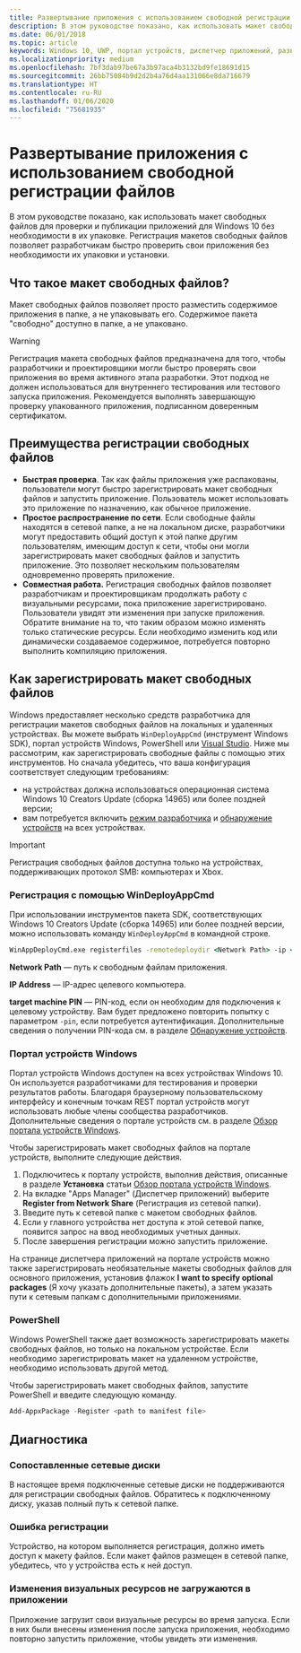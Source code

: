```yaml
---
title: Развертывание приложения с использованием свободной регистрации файлов
description: В этом руководстве показано, как использовать макет свободных файлов для проверки и публикации приложений для Windows 10 без необходимости в их упаковке.
ms.date: 06/01/2018
ms.topic: article
keywords: Windows 10, UWP, портал устройств, диспетчер приложений, развертывание, пакет SDK
ms.localizationpriority: medium
ms.openlocfilehash: 7bf3dab97be67a3b97aca4b3132bd9fe18691d15
ms.sourcegitcommit: 26bb75084b9d2d2b4a76d4aa131066e8da716679
ms.translationtype: HT
ms.contentlocale: ru-RU
ms.lasthandoff: 01/06/2020
ms.locfileid: "75681935"
---
```

# <a name="deploy-an-app-through-loose-file-registration"></a>Развертывание приложения с использованием свободной регистрации файлов 

В этом руководстве показано, как использовать макет свободных файлов для проверки и публикации приложений для Windows 10 без необходимости в их упаковке. Регистрация макетов свободных файлов позволяет разработчикам быстро проверить свои приложения без необходимости их упаковки и установки. 

## <a name="what-is-a-loose-file-layout"></a>Что такое макет свободных файлов?

Макет свободных файлов позволяет просто разместить содержимое приложения в папке, а не упаковывать его. Содержимое пакета "свободно" доступно в папке, а не упаковано. 

> [!WARNING]
> Регистрация макета свободных файлов предназначена для того, чтобы разработчики и проектировщики могли быстро проверять свои приложения во время активного этапа разработки. Этот подход не должен использоваться для внутреннего тестирования или тестового запуска приложения. Рекомендуется выполнять завершающую проверку упакованного приложения, подписанном доверенным сертификатом. 

## <a name="advantages-of-loose-file-registration"></a>Преимущества регистрации свободных файлов

- **Быстрая проверка**. Так как файлы приложения уже распакованы, пользователи могут быстро зарегистрировать макет свободных файлов и запустить приложение. Пользователь может использовать это приложение по назначению, как обычное приложение. 
- **Простое распространение по сети**. Если свободные файлы находятся в сетевой папке, а не на локальном диске, разработчики могут предоставить общий доступ к этой папке другим пользователям, имеющим доступ к сети, чтобы они могли зарегистрировать макет свободных файлов и запустить приложение. Это позволяет нескольким пользователям одновременно проверять приложение. 
- **Совместная работа.** Регистрация свободных файлов позволяет разработчикам и проектировщикам продолжать работу с визуальными ресурсами, пока приложение зарегистрировано. Пользователи увидят эти изменения при запуске приложения. Обратите внимание на то, что таким образом можно изменять только статические ресурсы. Если необходимо изменить код или динамически создаваемое содержимое, потребуется повторно выполнить компиляцию приложения.

## <a name="how-to-register-a-loose-file-layout"></a>Как зарегистрировать макет свободных файлов

Windows предоставляет несколько средств разработчика для регистрации макетов свободных файлов на локальных и удаленных устройствах. Вы можете выбрать `WinDeployAppCmd` (инструмент Windows SDK), портал устройств Windows, PowerShell или [Visual Studio](https://docs.microsoft.com/windows/uwp/debug-test-perf/deploying-and-debugging-uwp-apps#register-layout-from-network). Ниже мы рассмотрим, как зарегистрировать свободные файлы с помощью этих инструментов. Но сначала убедитесь, что ваша конфигурация соответствует следующим требованиям:

- на устройствах должна использоваться операционная система Windows 10 Creators Update (сборка 14965) или более поздней версии;
- вам потребуется включить [режим разработчика](https://docs.microsoft.com/windows/uwp/get-started/enable-your-device-for-development) и [обнаружение устройств](https://docs.microsoft.com/windows/uwp/get-started/enable-your-device-for-development#device-discovery) на всех устройствах.

> [!IMPORTANT]
> Регистрация свободных файлов доступна только на устройствах, поддерживающих протокол SMB: компьютерах и Xbox. 

### <a name="register-with-windeployappcmd"></a>Регистрация с помощью WinDeployAppCmd

При использовании инструментов пакета SDK, соответствующих Windows 10 Creators Update (сборка 14965) или более поздней версии, можно использовать команду `WinDeployAppCmd` в командной строке.

```cmd
WinAppDeployCmd.exe registerfiles -remotedeploydir <Network Path> -ip <IP Address> -pin <target machine PIN>
```

**Network Path** — путь к свободным файлам приложения.

**IP Address** — IP-адрес целевого компьютера.

**target machine PIN** — PIN-код, если он необходим для подключения к целевому устройству. Вам будет предложено повторить попытку с параметром `-pin`, если потребуется аутентификация. Дополнительные сведения о получении PIN-кода см. в разделе [Обнаружение устройств](https://docs.microsoft.com/windows/uwp/get-started/enable-your-device-for-development#device-discovery).

### <a name="windows-device-portal"></a>Портал устройств Windows

Портал устройств Windows доступен на всех устройствах Windows 10. Он используется разработчиками для тестирования и проверки результатов работы. Благодаря браузерному пользовательскому интерфейсу и конечным точкам REST портал устройств могут использовать любые члены сообщества разработчиков. Дополнительные сведения о портале устройств см. в разделе [Обзор портала устройств Windows](device-portal.md).

Чтобы зарегистрировать макет свободных файлов на портале устройств, выполните следующие действия.

1. Подключитесь к порталу устройств, выполнив действия, описанные в разделе **Установка** статьи [Обзор портала устройств Windows](device-portal.md).
1. На вкладке "Apps Manager" (Диспетчер приложений) выберите **Register from Network Share** (Регистрация из сетевой папки).
1. Введите путь к сетевой папке с макетом свободных файлов. 
1. Если у главного устройства нет доступа к этой сетевой папке, появится запрос на ввод необходимых учетных данных.
1. После завершения регистрации можно запустить приложение.

На странице диспетчера приложений на портале устройств можно также зарегистрировать необязательные макеты свободных файлов для основного приложения, установив флажок **I want to specify optional packages** (Я хочу указать дополнительные пакеты), а затем указать пути к сетевым папкам с дополнительными приложениями. 

### <a name="powershell"></a>PowerShell 

Windows PowerShell также дает возможность зарегистрировать макеты свободных файлов, но только на локальном устройстве. Если необходимо зарегистрировать макет на удаленном устройстве, необходимо использовать другой метод. 

Чтобы зарегистрировать макет свободных файлов, запустите PowerShell и введите следующую команду.

```PowerShell
Add-AppxPackage -Register <path to manifest file>
```

## <a name="troubleshooting"></a>Диагностика

### <a name="mapped-network-drives"></a>Сопоставленные сетевые диски
В настоящее время подключенные сетевые диски не поддерживаются для регистрации свободных файлов. Обратитесь к подключенному диску, указав полный путь к сетевой папке.

### <a name="registration-failure"></a>Ошибка регистрации
Устройство, на котором выполняется регистрация, должно иметь доступ к макету файлов. Если макет файлов размещен в сетевой папке, убедитесь, что у устройства есть к ней доступ. 

### <a name="modifications-to-visual-assets-arent-being-loaded-in-the-app"></a>Изменения визуальных ресурсов не загружаются в приложении 
Приложение загрузит свои визуальные ресурсы во время запуска. Если в них были внесены изменения после запуска приложения, необходимо повторно запустить приложение, чтобы увидеть эти изменения.
